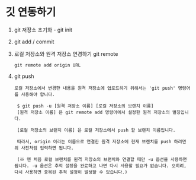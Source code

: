 # 깃 연동하기

1. git 저장소 초기화 - git init
2. git add / commit
3. 로컬 저장소와 원격 저장소 연경하기 git remote
   ```
   git remote add origin URL
   ```
4. git push

   ```
   로컬 저장소에서 변경한 내용을 원격 저장소에 업로드하기 위해서는 'git push' 명령어를 사용해야 합니다.

    $ git push -u [원격 저장소 이름] [로컬 저장소의 브랜치 이름]
    [원격 저장소 이름] 은 git remote add 명령어에서 설정한 원격 저장소의 별칭입니다.

    [로컬 저장소의 브랜치 이름] 은 로컬 저장소에서 push 할 브랜치 이름입니다.

    따라서, origin 이라는 이름으로 연결한 원격 저장소에 현재 브랜치를 push 하려면 위 사진처럼 입력하면 됩니다.

    (※ 맨 처음 로컬 브랜치를 원격 저장소의 브랜치와 연결할 때만 -u 옵션을 사용하면 됩니다. -u 옵션은 추적 설정을 완료하고 나면 다시 사용할 필요가 없습니다. 오히려, 다시 사용하면 중복된 추적 설정이 발생할 수 있습니다.)
   ```
